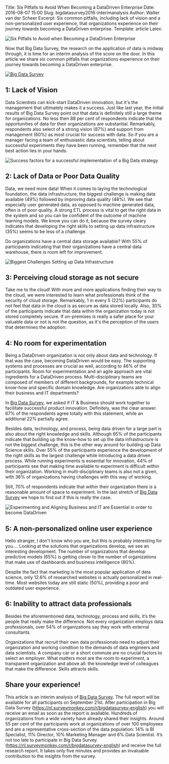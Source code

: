 Title: Six Pitfalls to Avoid When Becoming a DataDriven Enterprise
Date: 2016-08-07 15:00
Slug: bigdatasurvey2016-interimanalysis
Author: Walter van der Scheer
Excerpt: Six common pitfalls, including lack of vision and a non-personalized user experience, that organizations experience on their journey towards becoming a DataDriven enterprise. 
Template: article
Latex:

![Six Pitfalls to Avoid when Becoming a DataDriven Enterprise](/static/images/bigdatasurvey2016/bigdatasurvey-pitfallstoavoid.jpg "Six Pitfalls to Avoid when Becoming a DataDriven Enterprise")

<span class="lead">
Now that Big Data Survey, the research on the application of data is midway through, it is time for an interim analysis of the score on the door. In this article we share six common pitfalls that organizations experience on their journey towards becoming a DataDriven enterprise.

[![Big Data Survey](/static/images/bigdatasurvey2016/bigdatasurvey-logo.png)](http://www.bigdatasurvey.nl)
</span>

## 1: Lack of Vision

Data Scientists can kick-start DataDriven innovation, but it's the management that ultimately makes it a success. Just like last year, the initial results of Big Data Survey point out that data is definitely still a large theme for organizations. No less then 88 per cent of respondents indicate that the opportunities of data for their organizations are substantial. Remarkably, respondents also select of a strong vision (87%) and support from management (60%) as most crucial for success with data. So if you are a manager facing a team of enthusiastic data scientists, telling about successful experiments they have been running, remember that the next best action lies in your hands.

![Success factors for a successful implementation of a Big Data strategy](/static/images/bigdatasurvey2016/bigdatasurvey-successfactors.jpg "Success factors for a successfull implementation of a Big Data strategy")

## 2: Lack of Data or Poor Data Quality

Data, we need more data! When it comes to laying the technological foundation, the data infrastructure, the biggest challenge is making data available (49%) followed by improving data quality (48%). We see that especially user generated data, as opposed to machine generated data, often is of poor quality. A strong ETL process is vital to get the right data in the system and so you can be confident of the outcome of machine learning models. We know you can do it, because the survey cleary indicates that developing the right skills to setting up data infrastructure (35%) seems to be less of a challenge.
 
Do organizations have a central data storage available? With 55% of participants indicating that their organizations have a central data warehouse, there is room left for improvement. 

![Biggest Challenges Setting up Data Infrastructure](/static/images/bigdatasurvey2016/bigdatasurvey-biggestchallenges-infrastructure.jpg "Biggest Challenges Setting up Data Infrastructure")

## 3: Perceiving cloud storage as not secure

Take me to the cloud! With more and more applications finding their way to the cloud, we were interested to learn what professionals think of the security of cloud storage. Remarkably, 1 in every 5 (22%) participants do not feel that data in the cloud is as secure as data stored locally. Also, 30% of the participants indicate that data within the organization today is not stored completely secure. If on-premises is really a safer place for your valuable data or not is not the question, as it's the perception of the users that determines the adoption. 

## 4: No room for experimentation

Being a DataDriven organization is not only about data and technology. If that was the case, becoming DataDriven would be easy. The supporting systems and processes are crucial as well, according to 46% of the participants. Room for experimentation and an agile approach are vital ingredients for a DataDriven process. Multi-disciplinary teams are composed of members of different backgrounds, for example technical know-how and specific domain knowledge. Are organizations able to align their business and IT departments?

In [Big Data Survey](https://nl.surveymonkey.com/r/bigdatasurvey-english "Participate in Big Data Survey"), we asked if IT & Business should work together to facilitate successful product innovation. Definitely, was the clear answer. 67% of the respondents agree totally with this statement, while an additional 22% partially agree.

Besides data, technology, and process, being data driven for a large part is also about the right knowledge and skills. Although 65% of the participants indicate that building up the know-how to set up the data infrastructure is not the biggest challenge, this is the other way around for building up Data Science skills. Over 55% of the participants experience the development of the right skills as the largest challenge while introducing a data driven process. While running experiments is essential for innovation, 44% of participants see that making time available to experiment is difficult within their organization. Working in multi-disciplinary teams is also not a given, with 36% of organizations having challenges with this way of working.

Still, 70% of respondents indicate that within their organization there is a reasonable amount of space to experiment. In the last stretch of [Big Data Survey](https://nl.surveymonkey.com/r/bigdatasurvey-english "Participate in Big Data Survey") we hope to find out if this is really the case. 

![Experimenting and Aligning Business and IT are Essential in order to become DataDriven](/static/images/bigdatasurvey2016/bigdatasurvey-biggestchallenges-infrastructure.jpg "Experimenting and Aligning Business and IT are Essential in order to become DataDriven")

## 5: A non-personalized online user experience

Hello stranger, I don't know who you are, but this is probably interesting for you.... Looking at the solutions that organizations develop, we see an interesting development. The number of organizations that develop predictive models (65%) is getting closer to the number of organizations that make use of dashboards and business intelligence (80%). 

Despite the fact that marketing is the most popular application of data science, only 12.6% of researched websites is actually personalized in real-time. Most websites today are still static (50%), providing a poor and outdated user experience.

## 6: Inability to attract data professionals

Besides the aforementioned data, technology, process and skills, it’s the people that really make the difference. Not every organization employs data professionals, over 54% of organizations say they work with external consultants. 

Organizations that recruit their own data professionals need to adjust their organization and working condition to the demands of data engineers and data scientists. A company car or a short commute are no crucial factors to select an employer. What matters most are the room to experiment, a transparent organization and above all: the knowledge level of colleagues that make the difference. Skills attracts skills.
 
## Share your experience!

This article is an interim analysis of [Big Data Survey](https://nl.surveymonkey.com/r/bigdatasurvey-english "Participate in Big Data Survey"). The full report will be available for all participants on September 21st. After participation in Big Data Survey (https://nl.surveymonkey.com/r/bigdatasurvey-english) you will receive an email as soon as the report is available. Hundreds of organizations from a wide variety have already shared their insights. Around 55 per cent of the participants work at organizations of over 100 employees and are a representative cross-section of the data population: 14% is BI Specialist, 11% Director, 10% Marketing Manager and 6% Data Scientist. It’s not too late to participate in Big Data Survey (https://nl.surveymonkey.com/r/bigdatasurvey-english) and receive the full research report. It takes only five minutes and provides an invaluable contribution to the insights from the survey. 

